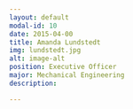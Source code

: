 ```yaml
---
layout: default
modal-id: 10
date: 2015-04-00
title: Amanda Lundstedt
img: lundstedt.jpg
alt: image-alt
position: Executive Officer
major: Mechanical Engineering
description:

---
```

